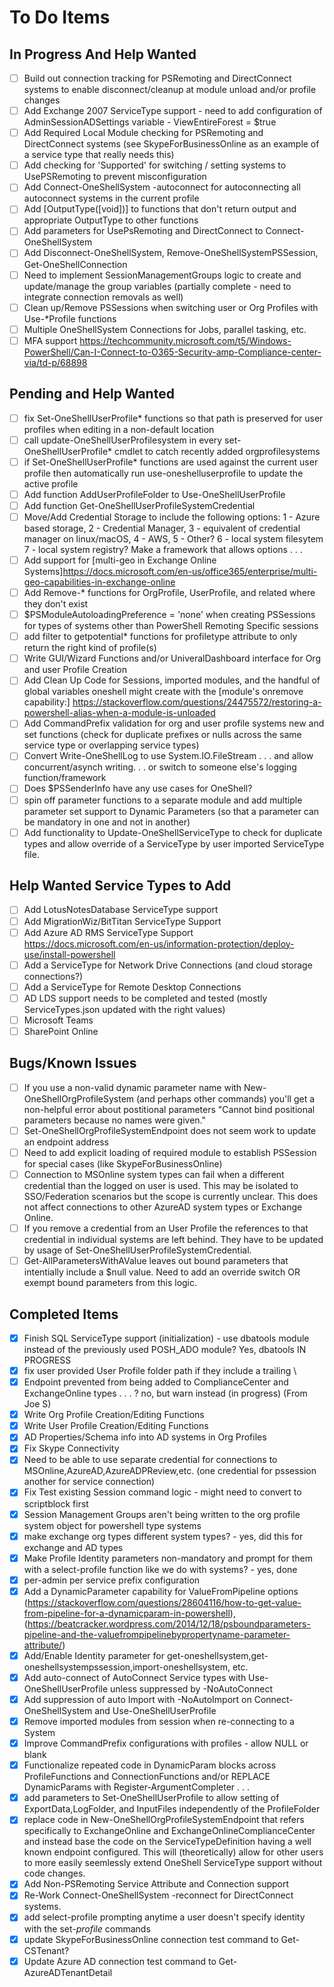 # To Do Items

## In Progress And Help Wanted

- [ ] Build out connection tracking for PSRemoting and DirectConnect systems to enable disconnect/cleanup at module unload and/or profile changes
- [ ] Add Exchange 2007 ServiceType support - need to add configuration of AdminSessionADSettings variable - ViewEntireForest = $true
- [ ] Add Required Local Module checking for PSRemoting and DirectConnect systems (see SkypeForBusinessOnline as an example of a service type that really needs this)
- [ ] Add checking for 'Supported' for switching / setting systems to UsePSRemoting to prevent misconfiguration
- [ ] Add Connect-OneShellSystem -autoconnect for autoconnecting all autoconnect systems in the current profile
- [ ] Add [OutputType([void])] to functions that don't return output and appropriate OutputType to other functions
- [ ] Add parameters for UsePsRemoting and DirectConnect to Connect-OneShellSystem
- [ ] Add Disconnect-OneShellSystem, Remove-OneShellSystemPSSession, Get-OneShellConnection
- [ ] Need to implement SessionManagementGroups logic to create and update/manage the group variables (partially complete - need to integrate connection removals as well)
- [ ] Clean up/Remove PSSessions when switching user or Org Profiles with Use-*Profile functions
- [ ] Multiple OneShellSystem Connections for Jobs, parallel tasking, etc.
- [ ] MFA support <https://techcommunity.microsoft.com/t5/Windows-PowerShell/Can-I-Connect-to-O365-Security-amp-Compliance-center-via/td-p/68898>

## Pending and Help Wanted

- [ ] fix Set-OneShellUserProfile* functions so that path is preserved for user profiles when editing in a non-default location
- [ ] call update-OneShellUserProfilesystem in every set-OneShellUserProfile* cmdlet to catch recently added orgprofilesystems
- [ ] if Set-OneShellUserProfile* functions are used against the current user profile then automatically run use-oneshelluserprofile to update the active profile
- [ ] Add function AddUserProfileFolder to Use-OneShellUserProfile
- [ ] Add function Get-OneShellUserProfileSystemCredential
- [ ] Move/Add Credential Storage to include the following options: 1 - Azure based storage, 2 - Credential Manager, 3 - equivalent of credential manager on linux/macOS, 4 - AWS, 5 - Other? 6 - local system filesytem  7 - local system registry? Make a framework that allows options . . .
- [ ] Add support for [multi-geo in Exchange Online Systems]<https://docs.microsoft.com/en-us/office365/enterprise/multi-geo-capabilities-in-exchange-online>
- [ ] Add Remove-* functions for OrgProfile, UserProfile, and related where they don't exist
- [ ] $PSModuleAutoloadingPreference = 'none' when creating PSSessions for types of systems other than PowerShell Remoting Specific sessions
- [ ] add filter to getpotential* functions for profiletype attribute to only return the right kind of profile(s)
- [ ] Write GUI/Wizard Functions and/or UniveralDashboard interface for Org and user Profile Creation
- [ ] Add Clean Up Code for Sessions, imported modules, and the handful of global variables oneshell might create with the [module's onremove capability:] <https://stackoverflow.com/questions/24475572/restoring-a-powershell-alias-when-a-module-is-unloaded>
- [ ] Add CommandPrefix validation for org and user profile systems new and set functions (check for duplicate prefixes or nulls across the same service type or overlapping service types)
- [ ] Convert Write-OneShellLog to use System.IO.FileStream . . . and allow concurrent/asynch writing. . . or switch to someone else's logging function/framework
- [ ] Does $PSSenderInfo have any use cases for OneShell?
- [ ] spin off parameter functions to a separate module and add multiple parameter set support to Dynamic Parameters (so that a parameter can be mandatory in one and not in another)
- [ ] Add functionality to Update-OneShellServiceType to check for duplicate types and allow override of a ServiceType by user imported ServiceType file.

## Help Wanted Service Types to Add

- [ ] Add LotusNotesDatabase ServiceType support
- [ ] Add MigrationWiz/BitTitan ServiceType Support
- [ ] Add Azure AD RMS ServiceType Support <https://docs.microsoft.com/en-us/information-protection/deploy-use/install-powershell>
- [ ] Add a ServiceType for Network Drive Connections (and cloud storage connections?)
- [ ] Add a ServiceType for Remote Desktop Connections
- [ ] AD LDS support needs to be completed and tested (mostly ServiceTypes.json updated with the right values)
- [ ] Microsoft Teams
- [ ] SharePoint Online

## Bugs/Known Issues

- [ ] If you use a non-valid dynamic parameter name with New-OneShellOrgProfileSystem (and perhaps other commands) you'll get a non-helpful error about postitional parameters "Cannot bind positional parameters because no names were given."
- [ ] Set-OneShellOrgProfileSystemEndpoint does not seem work to update an endpoint address
- [ ] Need to add explicit loading of required module to establish PSSession for special cases (like SkypeForBusinessOnline)
- [ ] Connection to MSOnline system types can fail when a different credential than the logged on user is used.  This may be isolated to SSO/Federation scenarios but the scope is currently unclear. This does not affect connections to other AzureAD system types or Exchange Online.
- [ ] If you remove a credential from an User Profile the references to that credential in individual systems are left behind.  They have to be updated by usage of Set-OneShellUserProfileSystemCredential.
- [ ] Get-AllParametersWithAValue leaves out bound parameters that intentially include a $null value.  Need to add an override switch OR exempt bound parameters from this logic.

## Completed Items

- [x] Finish SQL ServiceType support (initialization) - use dbatools module instead of the previously used POSH_ADO module? Yes, dbatools IN PROGRESS
- [x] fix user provided User Profile folder path if they include a trailing \
- [x] Endpoint prevented from being added to ComplianceCenter and ExchangeOnline types . . . ? no, but warn instead (in progress) (From Joe S)
- [x] Write Org Profile Creation/Editing Functions
- [x] Write User Profile Creation/Editing Functions
- [x] AD Properties/Schema info into AD systems in Org Profiles
- [x] Fix Skype Connectivity
- [x] Need to be able to use separate credential for connections to MSOnline,AzureAD,AzureADPReview,etc. (one credential for pssession another for service connection)
- [x] Fix Test existing Session command logic - might need to convert to scriptblock first
- [x] Session Management Groups aren't being written to the org profile system object for powershell type systems
- [x] make exchange org types different system types? - yes, did this for exchange and AD types
- [x] Make Profile Identity parameters non-mandatory and prompt for them with a select-profile function like we do with systems? - yes, done
- [x] per-admin per service prefix configuration
- [x] Add a DynamicParameter capability for ValueFromPipeline options (<https://stackoverflow.com/questions/28604116/how-to-get-value-from-pipeline-for-a-dynamicparam-in-powershell>),(<https://beatcracker.wordpress.com/2014/12/18/psboundparameters-pipeline-and-the-valuefrompipelinebypropertyname-parameter-attribute/>)
- [x] Add/Enable Identity parameter for get-oneshellsystem,get-oneshellsystempssession,import-oneshellsystem, etc.
- [x] Add auto-connect of AutoConnect Service types with Use-OneShellUserProfile unless suppressed by -NoAutoConnect
- [x] Add suppression of auto Import with -NoAutoImport on Connect-OneShellSystem and Use-OneShellUserProfile
- [x] Remove imported modules from session when re-connecting to a System
- [x] Improve CommandPrefix configurations with profiles - allow NULL or blank
- [x] Functionalize repeated code in DynamicParam blocks across ProfileFunctions and ConnectionFunctions and/or REPLACE DynamicParams with Register-ArgumentCompleter . . .
- [x] add parameters to Set-OneShellUserProfile to allow setting of ExportData,LogFolder, and InputFiles independently of the ProfileFolder
- [x] replace code in New-OneShellOrgProfileSystemEndpoint that refers specifically to ExchangeOnline and ExchangeOnlineComplianceCenter and instead base the code on the ServiceTypeDefinition having a well known endpoint configured. This will (theoretically) allow for other users to  more easily seemlessly extend OneShell ServiceType support without code changes.
- [x] Add Non-PSRemoting Service Attribute and Connection support
- [x] Re-Work Connect-OneShellSystem -reconnect for DirectConnect systems.
- [x] add select-profile prompting anytime a user doesn't specify identity with the set-*profile* commands
- [x] update SkypeForBusinessOnline connection test command to Get-CSTenant?
- [x] Update Azure AD connection test command to Get-AzureADTenantDetail